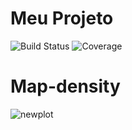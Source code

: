 # Meu Projeto

![Build Status](https://img.shields.io/badge/build-passing-brightgreen)
![Coverage](https://img.shields.io/badge/coverage-95%25-green)

# Map-density

![newplot](https://github.com/user-attachments/assets/790188a1-ff71-40f1-9ee5-8fc74a0a7506)
